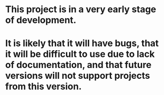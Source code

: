 # This project is in a very early stage of development.
# It is likely that it will have bugs, that it will be difficult to use due to lack of documentation, and that future versions will not support projects from this version.